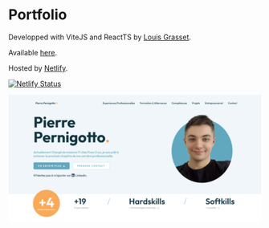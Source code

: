 # Portfolio
Developped with ViteJS and ReactTS by [Louis Grasset](https://twitter.com/louisgrasset).

Available [here](https://pierre.pernigotto.fr).

Hosted by [Netlify](https://netlify.com).

[![Netlify Status](https://api.netlify.com/api/v1/badges/94ceb731-c6f0-4d52-ba68-27627753b81c/deploy-status)](https://app.netlify.com/sites/pierre-pernigotto-fr/deploys)

![Preview](/public/images/tw-preview.png)

